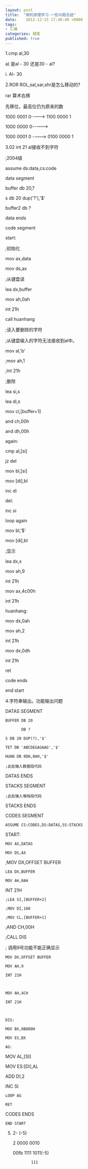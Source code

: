 ```yaml
---
layout: post
title:  "微机原理学习-一些问题总结"
date:    2012-12-15 17:40:40 +0800
tags:
- 汇编
categories: 随笔
published: true
---
```


1.cmp al,30

a) 是al - 30 还是30 - al?

i. Al- 30

2.ROR ROL,sal,sar,shr是怎么移动的?

rar 算术右移

先移位，最高位仍为原来的数

1000 0001  0----> 1100 0000  1

1000 0000  0----->

1000 0001 0 ----> 0100 0000 1

3.02 int 21 al接收不到字符

;2004级

assume ds:data,cs:code

data segment

buffer db 20,?

s db 20 dup('?'),'$'

buffer2 db ?

data ends

code segment

start:

;初始化

mov ax,data

mov ds,ax

;从键盘读

lea dx,buffer

mov ah,0ah

int 21h

call huanhang

;读入要删除的字符

;从键盘输入的字符无法接收到al中。

mov al,'b'

;mov ah,1

;int 21h

;删除

lea si,s

lea di,s

mov cl,[buffer+1]

and ch,00h

and dh,00h

  again: 

  cmp al,[si]

  jz del

mov bl,[si]

mov [di],bl

inc di

  del:

  inc si

  loop again

  

  mov bl,'$'

  mov [di],bl

  

  ;显示

lea dx,s

mov ah,9

int 21h

mov ax,4c00h

int 21h

huanhang:

mov dx,0ah

mov ah,2

int 21h

mov dx,0dh

int 21h

ret

code  ends

end start

4.字符串输出。功能输出问题

DATAS SEGMENT

    BUFFER DB 20

           DB ?

    S DB 20 DUP(?),'$'

    TET DB 'ABCDEGAGAAG','$'

    HUAN DB 0DH,0AH,'$'

    ;此处输入数据段代码  

DATAS ENDS

STACKS SEGMENT

    ;此处输入堆栈段代码

STACKS ENDS

CODES SEGMENT

    ASSUME CS:CODES,DS:DATAS,SS:STACKS

START:

    MOV AX,DATAS

    MOV DS,AX

 

;MOV DX,OFFSET BUFFER

    LEA DX,BUFFER

    MOV AH,0AH

   INT 21H

   

    ;LEA SI,[BUFFER+2]

    ;MOV DI,160

    ;MOV CL,[BUFFER+1]

   ;AND CH,00H

   ;CALL DIS

   

   ; 调用9号功能不能正确显示

    MOV DX,OFFSET BUFFER

    MOV AH,9

    INT 21H

    

    MOV AH,4CH

    INT 21H

    

    DIS: 

    MOV BX,0B800H

    MOV ES,BX

    AG:

 MOV AL,[SI]

 MOV ES:[DI],AL

 ADD DI,2

 INC SI

    LOOP AG

    RET

    

CODES ENDS

    END START

5. 2- (-5)

      2    0000 0010

   00fb   1111 1011(-5) 

               111
